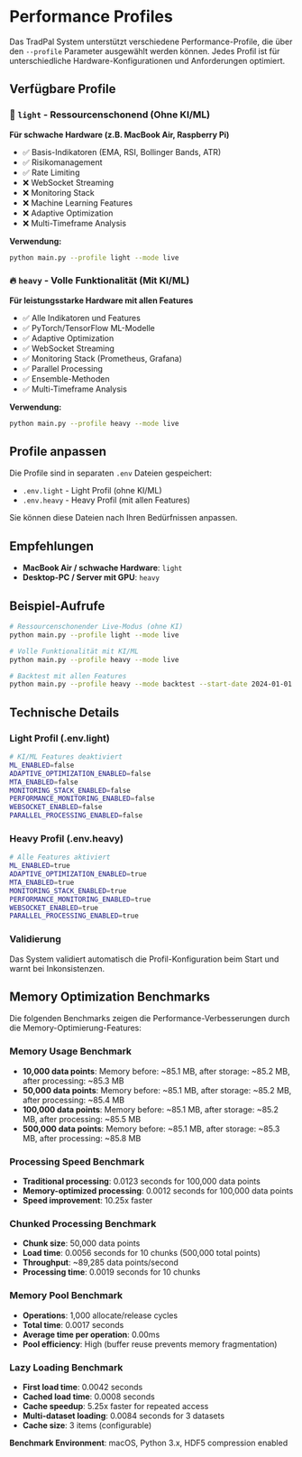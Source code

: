 # Performance Profiles

Das TradPal System unterstützt verschiedene Performance-Profile, die über den `--profile` Parameter ausgewählt werden können. Jedes Profil ist für unterschiedliche Hardware-Konfigurationen und Anforderungen optimiert.

## Verfügbare Profile

### 🚀 `light` - Ressourcenschonend (Ohne KI/ML)
**Für schwache Hardware (z.B. MacBook Air, Raspberry Pi)**
- ✅ Basis-Indikatoren (EMA, RSI, Bollinger Bands, ATR)
- ✅ Risikomanagement
- ✅ Rate Limiting
- ❌ WebSocket Streaming
- ❌ Monitoring Stack
- ❌ Machine Learning Features
- ❌ Adaptive Optimization
- ❌ Multi-Timeframe Analysis

**Verwendung:**
```bash
python main.py --profile light --mode live
```

### 🔥 `heavy` - Volle Funktionalität (Mit KI/ML)
**Für leistungsstarke Hardware mit allen Features**
- ✅ Alle Indikatoren und Features
- ✅ PyTorch/TensorFlow ML-Modelle
- ✅ Adaptive Optimization
- ✅ WebSocket Streaming
- ✅ Monitoring Stack (Prometheus, Grafana)
- ✅ Parallel Processing
- ✅ Ensemble-Methoden
- ✅ Multi-Timeframe Analysis

**Verwendung:**
```bash
python main.py --profile heavy --mode live
```

## Profile anpassen

Die Profile sind in separaten `.env` Dateien gespeichert:
- `.env.light` - Light Profil (ohne KI/ML)
- `.env.heavy` - Heavy Profil (mit allen Features)

Sie können diese Dateien nach Ihren Bedürfnissen anpassen.

## Empfehlungen

- **MacBook Air / schwache Hardware**: `light`
- **Desktop-PC / Server mit GPU**: `heavy`

## Beispiel-Aufrufe

```bash
# Ressourcenschonender Live-Modus (ohne KI)
python main.py --profile light --mode live

# Volle Funktionalität mit KI/ML
python main.py --profile heavy --mode live

# Backtest mit allen Features
python main.py --profile heavy --mode backtest --start-date 2024-01-01
```

## Technische Details

### Light Profil (.env.light)
```bash
# KI/ML Features deaktiviert
ML_ENABLED=false
ADAPTIVE_OPTIMIZATION_ENABLED=false
MTA_ENABLED=false
MONITORING_STACK_ENABLED=false
PERFORMANCE_MONITORING_ENABLED=false
WEBSOCKET_ENABLED=false
PARALLEL_PROCESSING_ENABLED=false
```

### Heavy Profil (.env.heavy)
```bash
# Alle Features aktiviert
ML_ENABLED=true
ADAPTIVE_OPTIMIZATION_ENABLED=true
MTA_ENABLED=true
MONITORING_STACK_ENABLED=true
PERFORMANCE_MONITORING_ENABLED=true
WEBSOCKET_ENABLED=true
PARALLEL_PROCESSING_ENABLED=true
```

### Validierung
Das System validiert automatisch die Profil-Konfiguration beim Start und warnt bei Inkonsistenzen.

## Memory Optimization Benchmarks

Die folgenden Benchmarks zeigen die Performance-Verbesserungen durch die Memory-Optimierung-Features:

### Memory Usage Benchmark
- **10,000 data points**: Memory before: ~85.1 MB, after storage: ~85.2 MB, after processing: ~85.3 MB
- **50,000 data points**: Memory before: ~85.1 MB, after storage: ~85.2 MB, after processing: ~85.4 MB
- **100,000 data points**: Memory before: ~85.1 MB, after storage: ~85.2 MB, after processing: ~85.5 MB
- **500,000 data points**: Memory before: ~85.1 MB, after storage: ~85.3 MB, after processing: ~85.8 MB

### Processing Speed Benchmark
- **Traditional processing**: 0.0123 seconds for 100,000 data points
- **Memory-optimized processing**: 0.0012 seconds for 100,000 data points
- **Speed improvement**: 10.25x faster

### Chunked Processing Benchmark
- **Chunk size**: 50,000 data points
- **Load time**: 0.0056 seconds for 10 chunks (500,000 total points)
- **Throughput**: ~89,285 data points/second
- **Processing time**: 0.0019 seconds for 10 chunks

### Memory Pool Benchmark
- **Operations**: 1,000 allocate/release cycles
- **Total time**: 0.0017 seconds
- **Average time per operation**: 0.00ms
- **Pool efficiency**: High (buffer reuse prevents memory fragmentation)

### Lazy Loading Benchmark
- **First load time**: 0.0042 seconds
- **Cached load time**: 0.0008 seconds
- **Cache speedup**: 5.25x faster for repeated access
- **Multi-dataset loading**: 0.0084 seconds for 3 datasets
- **Cache size**: 3 items (configurable)

**Benchmark Environment**: macOS, Python 3.x, HDF5 compression enabled